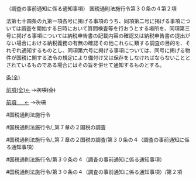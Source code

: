 （調査の事前通知に係る通知事項）
国税通則法施行令第３０条の４第２項

法第七十四条の九第一項各号に掲げる事項のうち、同項第二号に掲げる事項については調査を開始する日時において質問検査等を行おうとする場所を、同項第三号に掲げる事項については納税申告書の記載内容の確認又は納税申告書の提出がない場合における納税義務の有無の確認その他これらに類する調査の目的を、それぞれ通知するものとし、同項第六号に掲げる事項については、同号に掲げる物件が国税に関する法令の規定により備付け又は保存をしなければならないこととされているものである場合にはその旨を併せて通知するものとする。

[条(全)](国税通則法施行＿令＿第３０条の４_.md)

[前項(全)←](国税通則法施行＿令＿第３０条の４第１項_.md)  ~~→次項(全)~~

[前項 　 ←](国税通則法施行＿令＿第３０条の４第１項.md)  ~~→次項~~



#国税通則法施行令

#国税通則法施行令/_第７章の２国税の調査

#国税通則法施行令/_第７章の２国税の調査/第３０条の４（調査の事前通知に係る通知事項）

#国税通則法施行令/第３０条の４（調査の事前通知に係る通知事項）

#国税通則法施行令/第３０条の４（調査の事前通知に係る通知事項）/第２項

